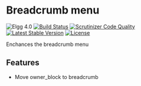 Breadcrumb menu
===============

![Elgg 4.0](https://img.shields.io/badge/Elgg-4.0-green.svg)
[![Build Status](https://scrutinizer-ci.com/g/ColdTrick/breadcrumb_menu/badges/build.png?b=master)](https://scrutinizer-ci.com/g/ColdTrick/breadcrumb_menu/build-status/master)
[![Scrutinizer Code Quality](https://scrutinizer-ci.com/g/ColdTrick/breadcrumb_menu/badges/quality-score.png?b=master)](https://scrutinizer-ci.com/g/ColdTrick/breadcrumb_menu/?branch=master)
[![Latest Stable Version](https://poser.pugx.org/coldtrick/breadcrumb_menu/v/stable.svg)](https://packagist.org/packages/coldtrick/breadcrumb_menu)
[![License](https://poser.pugx.org/coldtrick/breadcrumb_menu/license.svg)](https://packagist.org/packages/coldtrick/breadcrumb_menu)

Enchances the breadcrumb menu

Features
--------

- Move owner_block to breadcrumb

